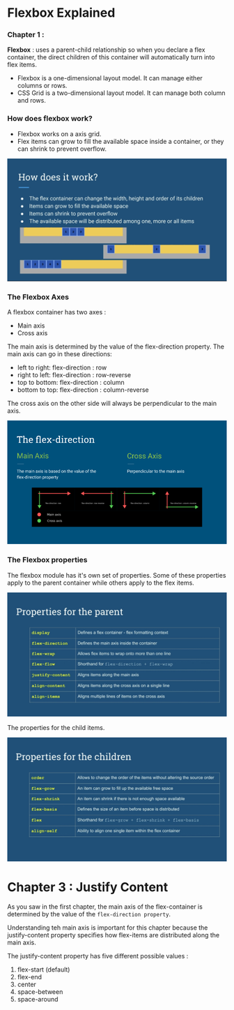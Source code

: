 # Flexbox Explained

### Chapter 1 :

**Flexbox** : uses a parent-child relationship so when you declare a flex container, the direct children of this container will automatically turn into flex items.

* Flexbox is a one-dimensional layout model.  It can manage either columns or rows.
* CSS Grid is a two-dimensional layout model.  It can manage both column and rows.

### How does flexbox work?

* Flexbox works on a axis grid.
* Flex items can grow to fill the available space inside a container, or they can shrink to prevent overflow.


![image one](./photos/image-1.jpeg)

### The Flexbox Axes

A flexbox container has two axes :
* Main axis
* Cross axis

The main axis is determined by the value of the flex-direction property.  The main axis can go in these directions:
* left to right: flex-direction : row
* right to left: flex-direction : row-reverse
* top to bottom: flex-direction : column
* bottom to top: flex-direction : column-reverse

The cross axis on the other side will always be perpendicular to the main axis.

![image two](./photos/image-2.webp)

### The Flexbox properties

The flexbox module has it's own set of properties.  Some of these properties apply to the parent container while others apply to the flex items.

![](./photos/image-3.jpeg)

The properties for the child items.

![](./photos/image-4.jpeg)

# Chapter 3 : Justify Content

As you saw in the first chapter, the main axis of the flex-container is determined by the value of the `flex-direction property`.

Understanding teh main axis is important for this chapter because the justify-content property specifies how flex-items are distributed along the main axis.

The justify-content property has five different possible values : 

1. flex-start (default)
2. flex-end
3. center
4. space-between
5. space-around